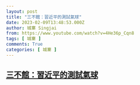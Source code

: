 ```yaml
---
layout: post
title: "三不館：習近平的測試氣球"
date: 2023-02-09T13:48:53.000Z
author: 城寨 Singjai
from: https://www.youtube.com/watch?v=4He36p_Cqn8
tags: [ 城寨 ]
comments: True
categories: [ 城寨 ]
---
```

<!--1675950533000-->
[三不館：習近平的測試氣球](https://www.youtube.com/watch?v=4He36p_Cqn8)
------

<div>

</div>
